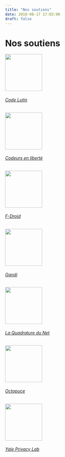```yaml
---
title: "Nos soutiens"
date: 2018-08-17 17:03:06
draft: false
---
```


# Nos soutiens
<div class="row justify-content-md-center">
    <div class="col-md-4 text-center">
        <img src="/media/partners/logo-code-lutin.svg" width="120px" height="120px" class="mt-3 ml-auto mr-auto"/>
        <div class="card-body">
            <h6 class="card-title"><a href="https://www.codelutin.com/">Code Lutin</a></h6>
        </div>
    </div>
    <div class="col-md-4 text-center">
        <img src="/media/partners/codeurs-en-liberte.svg" width="120px" height="120px"class="mt-3 ml-auto mr-auto"/>
        <div class="card-body">
            <h6 class="card-title"><a href="https://www.codeursenliberté.fr/">Codeurs en liberté</a></h6>
        </div>
    </div>
</div>
<div class="row justify-content-md-center">
    <div class="col-md-4 text-center">
        <img src="/media/partners/fdroid.svg" width="120px" height="120px" class="mt-3 ml-auto mr-auto"/>
        <div class="card-body">
            <h6 class="card-title"><a href="https://f-droid.org/">F-Droid</a></h6>
        </div>
    </div>
    <div class="col-md-4 text-center">
        <img src="/media/partners/gandi.png" width="120px" height="120px" class="mt-3 ml-auto mr-auto"/>
        <div class="card-body">
            <h6 class="card-title"><a href="https://www.gandi.net/">Gandi</a></h6>
        </div>
    </div>
    <div class="col-md-4 text-center">
        <img src="/media/partners/lqdn.svg" width="120px" height="120px" class="mt-3 ml-auto mr-auto"/>
        <div class="card-body">
            <h6 class="card-title"><a href="https://www.laquadrature.net/">La Quadrature du Net</a></h6>
        </div>
    </div>
    <div class="col-md-4 text-center">
        <img src="/media/partners/octopuce.svg" width="120px" height="120px" class="mt-3 ml-auto mr-auto"/>
        <div class="card-body">
            <h6 class="card-title"><a href="https://www.octopuce.fr/">Octopuce</a></h6>
        </div>
    </div>
    <div class="col-md-4 text-center">
        <img src="/media/partners/yale-privacy-lab.png" width="120px" height="120px" class="mt-3 ml-auto mr-auto"/>
        <div class="card-body">
            <h6 class="card-title"><a href="https://privacylab.yale.edu/">Yale Privacy Lab</a></h6>
        </div>
    </div>
</div>
